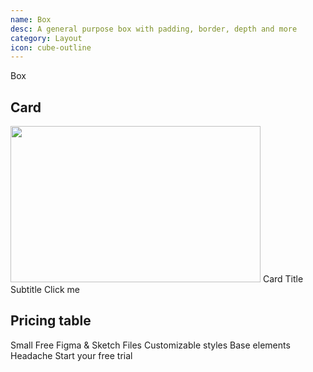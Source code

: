 ```yaml
---
name: Box
desc: A general purpose box with padding, border, depth and more
category: Layout
icon: cube-outline
---
```


<core-knobs element="core-box">
<core-box padding="lg" depth="md">Box</core-box>
</core-knobs>

## Card

<core-knobs hideTabs element="core-box">
  <core-box bg="white" inline depth="sm" border="ui-lightest">
    <img width="400" height="250" src="https://placeimg.com/400/250/tech">
    <core-box padding="md">
      <core-text tag="h2">Card Title</core-text>
      <core-text tag="h6">Subtitle</core-text>
      <core-box margin-y="md">
        <core-button type="primary">Click me</core-button>
      </core-box>
    </core-box>
  </core-box>
</core-knobs>

## Pricing table

<core-knobs hideTabs element="core-box">
  <core-box style="width: 400px" bg="ui-lightest" padding="lg" inline depth="sm">
    <core-text tag="h2">Small</core-text>
    <core-text tag="p" color="ui" >Free</core-text>
    <core-box margin-y="lg">
      <core-list full size="md">
        <core-list-item>
        <i slot="start" class="gg-check-o"></i>
        Figma & Sketch Files
        </core-list-item>
        <core-list-item>
        <i slot="start" class="gg-check-o"></i>
        Customizable styles
        </core-list-item>
        <core-list-item>
        <i slot="start" class="gg-check-o"></i>
        Base elements
        </core-list-item>
        <core-list-item>
        <i slot="start" class="gg-remove"></i>
        Headache
        </core-list-item>
      </core-list>
    </core-box>
    <core-button full type="primary">Start your free trial</core-button>
  </core-box>
</core-knobs>
